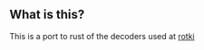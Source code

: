 ## What is this?

This is a port to rust of the decoders used at [rotki](https://github.com/rotki/rotki)